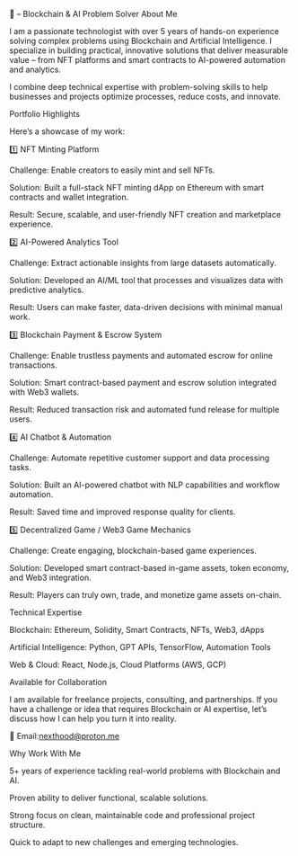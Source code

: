 

🚀 – Blockchain & AI Problem Solver
About Me

I am a passionate technologist with over 5 years of hands-on experience solving complex problems using Blockchain and Artificial Intelligence. I specialize in building practical, innovative solutions that deliver measurable value – from NFT platforms and smart contracts to AI-powered automation and analytics.

I combine deep technical expertise with problem-solving skills to help businesses and projects optimize processes, reduce costs, and innovate.

Portfolio Highlights

Here’s a showcase of my work:

1️⃣ NFT Minting Platform

Challenge: Enable creators to easily mint and sell NFTs.

Solution: Built a full-stack NFT minting dApp on Ethereum with smart contracts and wallet integration.

Result: Secure, scalable, and user-friendly NFT creation and marketplace experience.



2️⃣ AI-Powered Analytics Tool

Challenge: Extract actionable insights from large datasets automatically.

Solution: Developed an AI/ML tool that processes and visualizes data with predictive analytics.

Result: Users can make faster, data-driven decisions with minimal manual work.



3️⃣ Blockchain Payment & Escrow System

Challenge: Enable trustless payments and automated escrow for online transactions.

Solution: Smart contract-based payment and escrow solution integrated with Web3 wallets.

Result: Reduced transaction risk and automated fund release for multiple users.



4️⃣ AI Chatbot & Automation

Challenge: Automate repetitive customer support and data processing tasks.

Solution: Built an AI-powered chatbot with NLP capabilities and workflow automation.

Result: Saved time and improved response quality for clients.



5️⃣ Decentralized Game / Web3 Game Mechanics

Challenge: Create engaging, blockchain-based game experiences.

Solution: Developed smart contract-based in-game assets, token economy, and Web3 integration.

Result: Players can truly own, trade, and monetize game assets on-chain.



Technical Expertise

Blockchain: Ethereum, Solidity, Smart Contracts, NFTs, Web3, dApps

Artificial Intelligence: Python, GPT APIs, TensorFlow, Automation Tools

Web & Cloud: React, Node.js, Cloud Platforms (AWS, GCP)

Available for Collaboration

I am available for freelance projects, consulting, and partnerships.
If you have a challenge or idea that requires Blockchain or AI expertise, let’s discuss how I can help you turn it into reality.

📧 Email:nexthood@proton.me


Why Work With Me

5+ years of experience tackling real-world problems with Blockchain and AI.

Proven ability to deliver functional, scalable solutions.

Strong focus on clean, maintainable code and professional project structure.

Quick to adapt to new challenges and emerging technologies.
